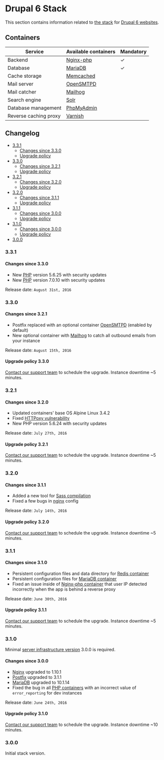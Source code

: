 # Drupal 6 Stack

This section contains information related to [the stack](README.md) for [Drupal 6 websites](../apps/drupal/README.md). 

## Containers

| Service | Available containers | Mandatory |
| --------------------- | ---------------------------------------------- | - |
| Backend               | [Nginx-php](containers/nginx-php/README.md) | ✓ |
| Database              | [MariaDB](containers/mariadb.md)            | ✓ |
| Cache storage         | [Memcached](containers/memcached.md)        |   |
| Mail server           | [OpenSMTPD](containers/opensmtpd.md)        |   |
| Mail catcher          | [Mailhog](containers/mailhog.md)            |   | 
| Search engine         | [Solr](containers/apache-solr.md)           |   |
| Database management   | [PhpMyAdmin](containers/phpmyadmin.md)      |   |
| Reverse caching proxy | [Varnish](containers/varnish.md)            | &nbsp; |

## Changelog

* [3.3.1](#331)
    * [Changes since 3.3.0](#changes-since-330)
    * [Upgrade policy](#upgrade-policy-331)
* [3.3.0](#330)
    * [Changes since 3.2.1](#changes-since-321)
    * [Upgrade policy](#upgrade-policy-330)
* [3.2.1](#321)
    * [Changes since 3.2.0](#changes-since-320)
    * [Upgrade policy](#upgrade-policy-321)
* [3.2.0](#320)
    * [Changes since 3.1.1](#changes-since-311)
    * [Upgrade policy](#upgrade-policy-320)
* [3.1.1](#311)
    * [Changes since 3.0.0](#changes-since-310)
    * [Upgrade policy](#upgrade-policy-311)
* [3.1.0](#310)
    * [Changes since 3.0.0](#changes-since-300)
    * [Upgrade policy](#upgrade-policy-310)
* [3.0.0](#300)

### 3.3.1

#### Changes since 3.3.0

* New [PHP](containers/nginx-php/php.md) version 5.6.25 with security updates 
* New [PHP](containers/nginx-php/php.md) version 7.0.10 with security updates 

Release date: `August 31st, 2016`

### 3.3.0

#### Changes since 3.2.1

* Postfix replaced with an optional container [OpenSMTPD](containers/opensmtpd.md) (enabled by default)
* New optional container with [Mailhog](containers/mailhog.md) to catch all outbound emails from your instance 

Release date: `August 15th, 2016`

#### Upgrade policy 3.3.0

[Contact our support team](../product/support.md) to schedule the upgrade. Instance downtime ~5 minutes.

### 3.2.1

#### Changes since 3.2.0

* Updated containers' base OS Alpine Linux 3.4.2
* Fixed <a href="https://httpoxy.org/#mitigate-nginx" target="_blank">HTTPoxy vulnerability</a>
* New PHP version 5.6.24 with security updates

Release date: `July 27th, 2016`

#### Upgrade policy 3.2.1

[Contact our support team](../product/support.md) to schedule the upgrade. Instance downtime ~5 minutes.

### 3.2.0

#### Changes since 3.1.1

* Added a new tool for [Sass compilation](../apps/sass.md)
* Fixed a few bugs in [nginx](containers/nginx-php/nginx.md) config

Release date: `July 14th, 2016`

#### Upgrade policy 3.2.0

[Contact our support team](../product/support.md) to schedule the upgrade. Instance downtime ~5 minutes.

### 3.1.1

#### Changes since 3.1.0

* Persistent configuration files and data directory for [Redis container](containers/redis.md) 
* Persistent configuration files for [MariaDB container](containers/mariadb.md)
* Fixed an issue inside of [Nginx-php container](containers/nginx-php/README.md) that user IP detected incorrectly when the app is behind a reverse proxy

Release date: `June 30th, 2016`

#### Upgrade policy 3.1.1

[Contact our support team](../product/support.md) to schedule the upgrade. Instance downtime ~5 minutes.

### 3.1.0

Minimal [server infrastructure version](../infrastructure/versioning.md) 3.0.0 is required.

#### Changes since 3.0.0

* [Nginx](containers/nginx-php/nginx.md) upgraded to 1.10.1 
* [Postfix](containers/nginx-php/postfix.md) upgraded to 3.1.1
* [MariaDB](containers/mariadb.md) upgraded to 10.1.14
* Fixed the bug in all [PHP containers](containers/nginx-php/php.md) with an incorrect value of `error_reporting` for dev instances 

Release date: `June 24th, 2016`

#### Upgrade policy 3.1.0

[Contact our support team](../product/support.md) to schedule the upgrade. Instance downtime ~10 minutes.

### 3.0.0

Initial stack version.